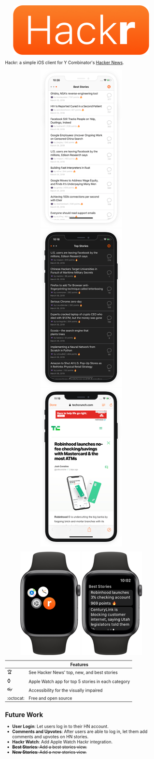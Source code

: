 <p align="center">
<img src="img/Hackr.png" width="450"/>
</p>

Hackr: a simple iOS client for Y Combinator's [Hacker News](https://news.ycombinator.com/).

<p align="center">
<img src="img/mock1.png" width="270"/>
<img src="img/mock3.png" width="270"/>
<img src="img/mock2.png" width="270"/>
</p>

<p align="center">
<img src="img/WatchAppIcon.png" width="200"/>
<img src="img/WatchApp.png" width="200"/>
</p>

|         | Features  |
----------|-----------------
:trophy: | See Hacker News' top, new, and best stories
:watch: | Apple Watch app for top 5 stories in each category
:eyeglasses: | Accessibility for the visually impaired
:octocat: | Free and open source

## Future Work

- **User Login**: Let users log in to their HN account.
- **Comments and Upvotes**: After users are able to log in, let them add comments and upvotes on HN stories.
- **Hackr Watch**: Add Apple Watch Hackr integration.
-  ~~**Best Stories**: Add a best stories view.~~
- ~~**New Stories**: Add a new stories view.~~

